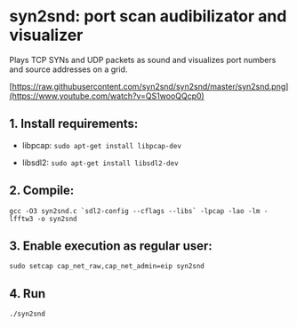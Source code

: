 # syn2snd: port scan audibilizator and visualizer

Plays TCP SYNs and UDP packets as sound and visualizes port numbers and source addresses on a grid.

[https://raw.githubusercontent.com/syn2snd/syn2snd/master/syn2snd.png](https://www.youtube.com/watch?v=QS1wooQQcp0)

## 1. Install requirements:

- libpcap: `sudo apt-get install libpcap-dev`

- libsdl2: `sudo apt-get install libsdl2-dev`

## 2. Compile:

``gcc -O3 syn2snd.c `sdl2-config --cflags --libs` -lpcap -lao -lm -lfftw3 -o syn2snd``

## 3. Enable execution as regular user:

`sudo setcap cap_net_raw,cap_net_admin=eip syn2snd`

## 4. Run

`./syn2snd`
